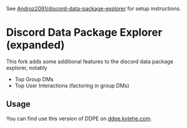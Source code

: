 See [Androz2091/discord-data-package-explorer](https://github.com/Androz2091/discord-data-package-explorer) for setup instructions.

# Discord Data Package Explorer (expanded)

This fork adds some additional features to the discord data package explorer, notably
* Top Group DMs
* Top User Interactions (factoring in group DMs)

## Usage

You can find use this version of DDPE on [ddpe.kylehe.com](https://ddpe.kylehe.com/).
